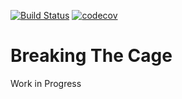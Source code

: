 [![Build Status](https://travis-ci.org/takahawk/BreakingTheCage-core.svg?branch=master)](https://travis-ci.org/takahawk/BreakingTheCage-core)
[![codecov](https://codecov.io/gh/takahawk/BreakingTheCage-core/branch/master/graph/badge.svg)](https://codecov.io/gh/takahawk/BreakingTheCage-core)
# Breaking The Cage

Work in Progress
